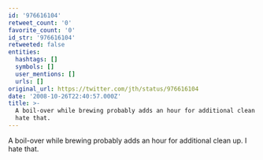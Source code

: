 ```yaml
---
id: '976616104'
retweet_count: '0'
favorite_count: '0'
id_str: '976616104'
retweeted: false
entities:
  hashtags: []
  symbols: []
  user_mentions: []
  urls: []
original_url: https://twitter.com/jth/status/976616104
date: '2008-10-26T22:40:57.000Z'
title: >-
  A boil-over while brewing probably adds an hour for additional clean up. I
  hate that.
---
```


A boil-over while brewing probably adds an hour for additional clean up. I hate that.